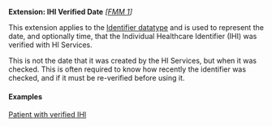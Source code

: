 **Extension: IHI Verified Date** *[[FMM 1](guidance.html)]*

This extension applies to the [Identifier datatype](http://hl7.org/fhir/datatypes.html#identifier) and is used to represent the date, and optionally time, that the Individual Healthcare Identifier (IHI) was verified with HI Services.

This is not the date that it was created by the HI Services, but when it was checked. This is often required to know how recently the identifier was checked, and if it must be re-verified before using it.

#### Examples

[Patient with verified IHI](Patient-example1.html)
